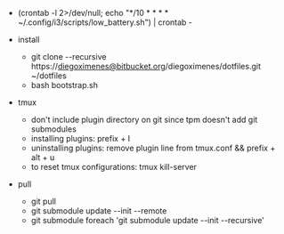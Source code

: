 - (crontab -l 2>/dev/null; echo "*/10 * * * * ~/.config/i3/scripts/low_battery.sh") | crontab -  

- install  
    - git clone --recursive https://diegoximenes@bitbucket.org/diegoximenes/dotfiles.git ~/dotfiles  
    - bash bootstrap.sh  

- tmux  
    - don't include plugin directory on git since tpm doesn't add git submodules  
    - installing plugins: prefix + I  
    - uninstalling plugins: remove plugin line from tmux.conf && prefix + alt + u  
    - to reset tmux configurations: tmux kill-server

- pull  
    - git pull  
    - git submodule update --init --remote  
    - git submodule foreach 'git submodule update --init --recursive'    
